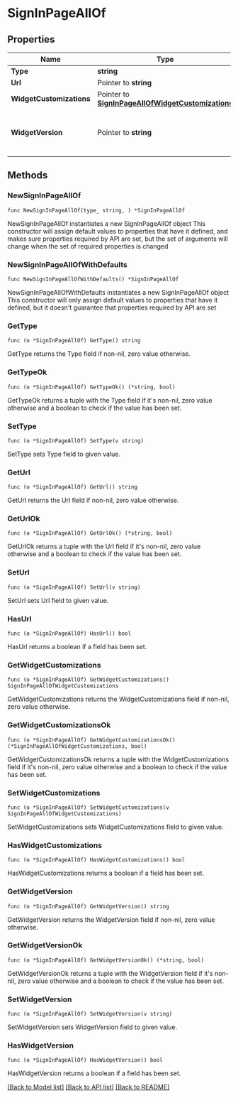 # SignInPageAllOf

## Properties

Name | Type | Description | Notes
------------ | ------------- | ------------- | -------------
**Type** | **string** |  | 
**Url** | Pointer to **string** |  | [optional] 
**WidgetCustomizations** | Pointer to [**SignInPageAllOfWidgetCustomizations**](SignInPageAllOfWidgetCustomizations.md) |  | [optional] 
**WidgetVersion** | Pointer to **string** | The version specified as a [Semantic Version](https://semver.org/). | [optional] 

## Methods

### NewSignInPageAllOf

`func NewSignInPageAllOf(type_ string, ) *SignInPageAllOf`

NewSignInPageAllOf instantiates a new SignInPageAllOf object
This constructor will assign default values to properties that have it defined,
and makes sure properties required by API are set, but the set of arguments
will change when the set of required properties is changed

### NewSignInPageAllOfWithDefaults

`func NewSignInPageAllOfWithDefaults() *SignInPageAllOf`

NewSignInPageAllOfWithDefaults instantiates a new SignInPageAllOf object
This constructor will only assign default values to properties that have it defined,
but it doesn't guarantee that properties required by API are set

### GetType

`func (o *SignInPageAllOf) GetType() string`

GetType returns the Type field if non-nil, zero value otherwise.

### GetTypeOk

`func (o *SignInPageAllOf) GetTypeOk() (*string, bool)`

GetTypeOk returns a tuple with the Type field if it's non-nil, zero value otherwise
and a boolean to check if the value has been set.

### SetType

`func (o *SignInPageAllOf) SetType(v string)`

SetType sets Type field to given value.


### GetUrl

`func (o *SignInPageAllOf) GetUrl() string`

GetUrl returns the Url field if non-nil, zero value otherwise.

### GetUrlOk

`func (o *SignInPageAllOf) GetUrlOk() (*string, bool)`

GetUrlOk returns a tuple with the Url field if it's non-nil, zero value otherwise
and a boolean to check if the value has been set.

### SetUrl

`func (o *SignInPageAllOf) SetUrl(v string)`

SetUrl sets Url field to given value.

### HasUrl

`func (o *SignInPageAllOf) HasUrl() bool`

HasUrl returns a boolean if a field has been set.

### GetWidgetCustomizations

`func (o *SignInPageAllOf) GetWidgetCustomizations() SignInPageAllOfWidgetCustomizations`

GetWidgetCustomizations returns the WidgetCustomizations field if non-nil, zero value otherwise.

### GetWidgetCustomizationsOk

`func (o *SignInPageAllOf) GetWidgetCustomizationsOk() (*SignInPageAllOfWidgetCustomizations, bool)`

GetWidgetCustomizationsOk returns a tuple with the WidgetCustomizations field if it's non-nil, zero value otherwise
and a boolean to check if the value has been set.

### SetWidgetCustomizations

`func (o *SignInPageAllOf) SetWidgetCustomizations(v SignInPageAllOfWidgetCustomizations)`

SetWidgetCustomizations sets WidgetCustomizations field to given value.

### HasWidgetCustomizations

`func (o *SignInPageAllOf) HasWidgetCustomizations() bool`

HasWidgetCustomizations returns a boolean if a field has been set.

### GetWidgetVersion

`func (o *SignInPageAllOf) GetWidgetVersion() string`

GetWidgetVersion returns the WidgetVersion field if non-nil, zero value otherwise.

### GetWidgetVersionOk

`func (o *SignInPageAllOf) GetWidgetVersionOk() (*string, bool)`

GetWidgetVersionOk returns a tuple with the WidgetVersion field if it's non-nil, zero value otherwise
and a boolean to check if the value has been set.

### SetWidgetVersion

`func (o *SignInPageAllOf) SetWidgetVersion(v string)`

SetWidgetVersion sets WidgetVersion field to given value.

### HasWidgetVersion

`func (o *SignInPageAllOf) HasWidgetVersion() bool`

HasWidgetVersion returns a boolean if a field has been set.


[[Back to Model list]](../README.md#documentation-for-models) [[Back to API list]](../README.md#documentation-for-api-endpoints) [[Back to README]](../README.md)


